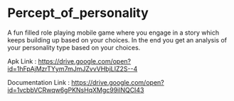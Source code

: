 # Percept_of_personality
A fun filled role playing mobile game where you engage in a story which keeps building up based on your choices. In the end you get an analysis of your personality type based on your choices.

Apk Link : https://drive.google.com/open?id=1hFpAjMzrTYym7mJmJZvvVHbjLIZ2S--4 

Documentation Link : https://drive.google.com/open?id=1vcbbVCRwqw6gPKNsHqXMgc99ilNQCI43
